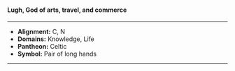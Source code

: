 #### Lugh, God of arts, travel, and commerce
___

- **Alignment:** C, N
- **Domains:** Knowledge, Life
- **Pantheon:** Celtic
- **Symbol:** Pair of long hands
___
